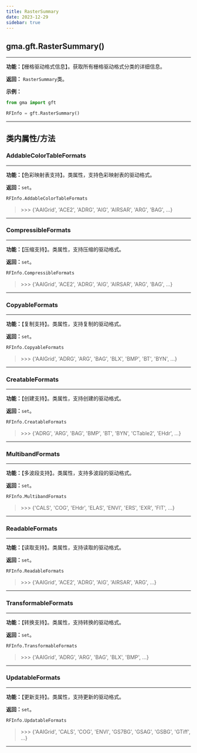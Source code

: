 ```yaml
---
title: RasterSummary
date: 2023-12-29
sidebar: true
---
```


## gma.gft.**RasterSummary**()

---

**功能：**【栅格驱动格式信息】。获取所有栅格驱动格式分类的详细信息。

**返回：** `RasterSummary`类。

**示例：**
```python
from gma import gft

RFInfo = gft.RasterSummary()
```

---

## 类内属性/方法

### AddableColorTableFormats

---

**功能：**【色彩映射表支持】。类属性，支持色彩映射表的驱动格式。

**返回：**`set`。

```python
RFInfo.AddableColorTableFormats
```
> \>>> {'AAIGrid', 'ACE2', 'ADRG', 'AIG', 'AIRSAR', 'ARG', 'BAG', ...}

---

### CompressibleFormats

---

**功能：**【压缩支持】。类属性，支持压缩的驱动格式。

**返回：**`set`。

```python
RFInfo.CompressibleFormats
```
> \>>> {'AAIGrid', 'ACE2', 'ADRG', 'AIG', 'AIRSAR', 'ARG', 'BAG', ...} 

---

### CopyableFormats

---

**功能：**【复制支持】。类属性，支持复制的驱动格式。

**返回：**`set`。

```python
RFInfo.CopyableFormats
```
> \>>> {'AAIGrid', 'ADRG', 'ARG', 'BAG', 'BLX', 'BMP', 'BT', 'BYN', ...}

---

### CreatableFormats

---

**功能：**【创建支持】。类属性，支持创建的驱动格式。

**返回：**`set`。

```python
RFInfo.CreatableFormats
```
> \>>> {'ADRG', 'ARG', 'BAG', 'BMP', 'BT', 'BYN', 'CTable2', 'EHdr', ...}

---

### MultibandFormats

---

**功能：**【多波段支持】。类属性，支持多波段的驱动格式。

**返回：**`set`。

```python
RFInfo.MultibandFormats
```
> \>>> {'CALS', 'COG', 'EHdr', 'ELAS', 'ENVI', 'ERS', 'EXR', 'FIT', ...}

---

### ReadableFormats

---

**功能：**【读取支持】。类属性，支持读取的驱动格式。

**返回：**`set`。

```python
RFInfo.ReadableFormats
```
> \>>> {'AAIGrid', 'ACE2', 'ADRG', 'AIG', 'AIRSAR', 'ARG', ...}

---

### TransformableFormats

---

**功能：**【转换支持】。类属性，支持转换的驱动格式。

**返回：**`set`。

```python
RFInfo.TransformableFormats
```
> \>>> {'AAIGrid', 'ADRG', 'ARG', 'BAG', 'BLX', 'BMP', ...}

---

### UpdatableFormats

---

**功能：**【更新支持】。类属性，支持更新的驱动格式。

**返回：**`set`。

```python
RFInfo.UpdatableFormats
```
> \>>> {'AAIGrid', 'CALS', 'COG', 'ENVI', 'GS7BG', 'GSAG', 'GSBG', 'GTiff', ...}

---

